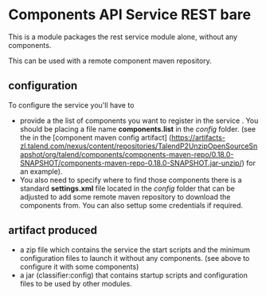 Components API Service REST bare
===
This is a module packages the rest service module alone, without any components.

This can be used with a remote component maven repository. 
## configuration
To configure the service you'll have to 

* provide a the list of components you want to register in the service .
You should be placing a file name **components.list** in the _config_ folder. (see the in the [component maven config artifact] (https://artifacts-zl.talend.com/nexus/content/repositories/TalendP2UnzipOpenSourceSnapshot/org/talend/components/components-maven-repo/0.18.0-SNAPSHOT/components-maven-repo-0.18.0-SNAPSHOT.jar-unzip/) for an example).
* You also need to specify where to find those components
there is a standard **settings.xml** file located in the _config_ folder that can be adjusted to add some remote maven repository to download the components from. You can also settup some credentials if required.

## artifact produced
* a zip file which contains the service the start scripts and the minimum configuration files to launch it without any components. (see above to configure it with some components)
* a jar (classifier:config) that contains startup scripts and configuration files to be used by other modules. 